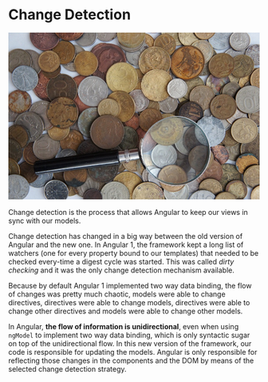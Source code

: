 # Change Detection

![Change Detector by Vovka is licensed under Public Domain \(https://pixabay.com/en/coins-handful-russia-ruble-kopek-650779/\)](../.gitbook/assets/change-detection.jpg)

Change detection is the process that allows Angular to keep our views in sync with our models.

Change detection has changed in a big way between the old version of Angular and the new one. In Angular 1, the framework kept a long list of watchers \(one for every property bound to our templates\) that needed to be checked every-time a digest cycle was started. This was called _dirty checking_ and it was the only change detection mechanism available.

Because by default Angular 1 implemented two way data binding, the flow of changes was pretty much chaotic, models were able to change directives, directives were able to change models, directives were able to change other directives and models were able to change other models.

In Angular, **the flow of information is unidirectional**, even when using `ngModel` to implement two way data binding, which is only syntactic sugar on top of the unidirectional flow. In this new version of the framework, our code is responsible for updating the models. Angular is only responsible for reflecting those changes in the components and the DOM by means of the selected change detection strategy.

